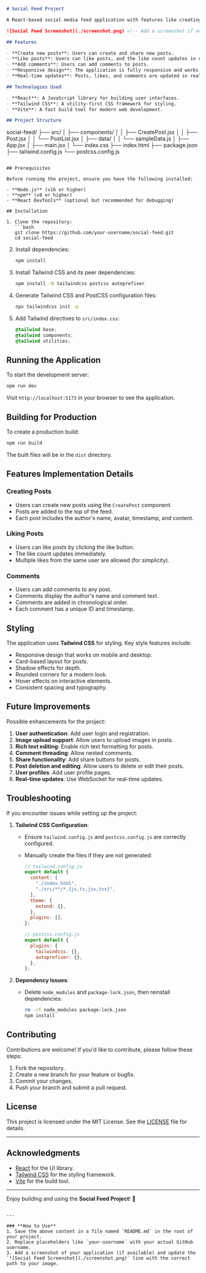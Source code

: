 

```markdown
# Social Feed Project

A React-based social media feed application with features like creating posts, liking, and commenting. Built with React and styled using Tailwind CSS.

![Social Feed Screenshot](./screenshot.png) <!-- Add a screenshot if available -->

## Features

- **Create new posts**: Users can create and share new posts.
- **Like posts**: Users can like posts, and the like count updates in real-time.
- **Add comments**: Users can add comments to posts.
- **Responsive design**: The application is fully responsive and works on both desktop and mobile devices.
- **Real-time updates**: Posts, likes, and comments are updated in real-time.

## Technologies Used

- **React**: A JavaScript library for building user interfaces.
- **Tailwind CSS**: A utility-first CSS framework for styling.
- **Vite**: A fast build tool for modern web development.

## Project Structure

```
social-feed/
├── src/
│   ├── components/
│   │   ├── CreatePost.jsx
│   │   ├── Post.jsx
│   │   └── PostList.jsx
│   ├── data/
│   │   └── sampleData.js
│   ├── App.jsx
│   ├── main.jsx
│   └── index.css
├── index.html
├── package.json
├── tailwind.config.js
└── postcss.config.js
```

## Prerequisites

Before running the project, ensure you have the following installed:

- **Node.js** (v16 or higher)
- **npm** (v8 or higher)
- **React DevTools** (optional but recommended for debugging)

## Installation

1. Clone the repository:
   ```bash
   git clone https://github.com/your-username/social-feed.git
   cd social-feed
   ```

2. Install dependencies:
   ```bash
   npm install
   ```

3. Install Tailwind CSS and its peer dependencies:
   ```bash
   npm install -D tailwindcss postcss autoprefixer
   ```

4. Generate Tailwind CSS and PostCSS configuration files:
   ```bash
   npx tailwindcss init -p
   ```

5. Add Tailwind directives to `src/index.css`:
   ```css
   @tailwind base;
   @tailwind components;
   @tailwind utilities;
   ```

## Running the Application

To start the development server:

```bash
npm run dev
```

Visit `http://localhost:5173` in your browser to see the application.

## Building for Production

To create a production build:

```bash
npm run build
```

The built files will be in the `dist` directory.

## Features Implementation Details

### Creating Posts
- Users can create new posts using the `CreatePost` component.
- Posts are added to the top of the feed.
- Each post includes the author's name, avatar, timestamp, and content.

### Liking Posts
- Users can like posts by clicking the like button.
- The like count updates immediately.
- Multiple likes from the same user are allowed (for simplicity).

### Comments
- Users can add comments to any post.
- Comments display the author's name and comment text.
- Comments are added in chronological order.
- Each comment has a unique ID and timestamp.

## Styling

The application uses **Tailwind CSS** for styling. Key style features include:
- Responsive design that works on mobile and desktop.
- Card-based layout for posts.
- Shadow effects for depth.
- Rounded corners for a modern look.
- Hover effects on interactive elements.
- Consistent spacing and typography.

## Future Improvements

Possible enhancements for the project:
1. **User authentication**: Add user login and registration.
2. **Image upload support**: Allow users to upload images in posts.
3. **Rich text editing**: Enable rich text formatting for posts.
4. **Comment threading**: Allow nested comments.
5. **Share functionality**: Add share buttons for posts.
6. **Post deletion and editing**: Allow users to delete or edit their posts.
7. **User profiles**: Add user profile pages.
8. **Real-time updates**: Use WebSocket for real-time updates.

## Troubleshooting

If you encounter issues while setting up the project:

1. **Tailwind CSS Configuration**:
   - Ensure `tailwind.config.js` and `postcss.config.js` are correctly configured.
   - Manually create the files if they are not generated:
     ```javascript
     // tailwind.config.js
     export default {
       content: [
         "./index.html",
         "./src/**/*.{js,ts,jsx,tsx}",
       ],
       theme: {
         extend: {},
       },
       plugins: [],
     };
     ```

     ```javascript
     // postcss.config.js
     export default {
       plugins: {
         tailwindcss: {},
         autoprefixer: {},
       },
     };
     ```

2. **Dependency Issues**:
   - Delete `node_modules` and `package-lock.json`, then reinstall dependencies:
     ```bash
     rm -rf node_modules package-lock.json
     npm install
     ```

## Contributing

Contributions are welcome! If you'd like to contribute, please follow these steps:
1. Fork the repository.
2. Create a new branch for your feature or bugfix.
3. Commit your changes.
4. Push your branch and submit a pull request.

## License

This project is licensed under the MIT License. See the [LICENSE](./LICENSE) file for details.

---

## Acknowledgments

- [React](https://reactjs.org/) for the UI library.
- [Tailwind CSS](https://tailwindcss.com/) for the styling framework.
- [Vite](https://vitejs.dev/) for the build tool.

---

Enjoy building and using the **Social Feed Project**! 🚀
```

---

### **How to Use**
1. Save the above content in a file named `README.md` in the root of your project.
2. Replace placeholders like `your-username` with your actual GitHub username.
3. Add a screenshot of your application (if available) and update the `![Social Feed Screenshot](./screenshot.png)` line with the correct path to your image.
